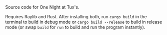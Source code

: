 Source code for One Night at Tux's.

Requires Raylib and Rust. After installing both, run `cargo build` in the terminal to build in debug mode or `cargo build --release` to build in release mode (or swap `build` for `run` to build and run the program instantly).
